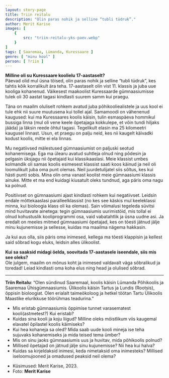 ```yaml
---
layout: story-page
title: Triin reitalu
description: "Olin paras nohik ja selline “tubli tüdruk”."
author: Merit Karise
images: [
    {
        src: "triin-reitalu-yks-paev.webp"
    }
]
tags: [ Saaremaa, Lümanda, Kuressaare ]
genre: [ "minu kool" ]
person: [ Triin ]
---
```


<!-- # {{$doc.title}} -->

**Milline oli su Kuressaare koolielu 17-aastaselt?** \
Päevad olid mul üsna töised, olin paras nohik ja selline “tubli tüdruk”, kes tahtis kõik korralikult ära teha. 17-aastaselt olin vist 11. klassis ja juba uue kooliga kohanenud. Väikesest maakoolist Kuressaarde gümnaasiumisse tulek oli 30 aastat tagasi kindlasti suurem samm kui praegu.

Täna on maailm oluliselt rohkem avatud juba põhikooliealistele ja uus kool ei tule ehk nii suure muutusena kui tollel ajal. Samamoodi on vähenenud kaugused: kui ma Kuressaares koolis käisin, tulin esmaspäeva hommikul bussiga linna (mul oli vene keele õpetajaga kokkulepe, et võin tundi hiljaks jääda) ja läksin reede õhtul tagasi. Tegelikult elasin ma 25 kilomeetri kaugusel linnast. Usun, et praegu on palju neid, kes nii kaugelt käivadki kodust koolis, mitte ei ela linnas.
 
Mu negatiivsed mälestused gümnaasiumist on paljuski seotud kohanemisega. Ega ma ülearu avatud suhtleja olnud ning põdesin ja pelgasin üksjagu nii õpetajaid kui klassikaaslasi. Meie klassist umbes kolmandik oli samas koolis esimesest klassist saati koos käinud ja neil oli loomulikult juba oma punt olemas. Neil juurdetulijatel siis sõltus, kes kui hästi punti sobis. Mina olin oma vanast koolist meie gümnaasiumi klassis ainuke. Mitte et ma end kuidagi kiusatult oleks tundnud, aga päris oma nagu ka polnud.

Positiivset on gümnaasiumi ajast kindlasti rohkem kui negatiivset. Leidsin endale mõttekaaslasi paralleelklassist (no kes see käskis mul keeleklassi minna, kui bioloogia klass oli ka olemas). Sain võimalusi tegeleda süvitsi mind huvitavate ainetega: tegin gümnaasiumis uurimistöid, mis tollal ei olnud kohustuslik kooliprogrammi osa, vaid vabatahtlik ja üsna uudne asi. Ja eredalt on meeles mitmed gümnaasiumi õpetajad, kes on tõesti jätnud jälje minu kujunemisse ja sellesse, kuidas ma maailma nägema hakkasin.

Ja kui aus olla, siis päris oma inimesed, kellega ma tõesti klappisin ja kellest said sõbrad kogu eluks, leidsin alles ülikoolist. 

**Kui sa saaksid midagi öelda, soovitada 17-aastasele iseendale, siis mis see oleks?** \
Ole julgem, maailm on mõnus koht ja inimesed valdavalt väga sõbralikud ja toredad! Leiad kindlasti oma koha elus ning head ja olulised sõbrad.

* * *

**Triin Reitalu**: “Olen sündinud Saaremaal, koolis käisin Lümanda Põhikoolis ja Saaremaa Ühisgümnaasiumis. Ülikoolis käisin Tartus ja Lundis (Rootsis), õppisin bioloogiat. Olen erialalt taimeökoloog ja hetkel töötan Tartu Ülikoolis Maastike elurikkuse töörühmas teadurina.” 

<story-author :author="author"></story-author>

<details-wrapper summary="Mis mõtted tekkisid?">

- Mis eristab gümnaasiumis õppimise tunnet varasematest kooli(astmetest?) Kui eristab?
- Kuidas sina kooli ja koju liigud? Milline oleks mõistlikum viis kaugemal elavatel õpilastel koolis käimiseks?
- Kui hea kohaneja sa oled? Mida saab uude kooli mineja ise teha sujuvaks kohanemiseks ja mida teised tema ümber?
- Mis on sinu jaoks gümnaasiumis uus ja huvitav, mida põhikoolis polnud?
- Millised õpetajad on jätnud jälje sinu kujunemisse? Nii hea kui halva?
- Kuidas sa kirjeldaksid inimesi, keda nimetaksid oma inimesteks? Millised iseloomujooned ja omadused peaksid neil olema?

</details-wrapper>

<details-wrapper summary="Allikad" class="text-sm" icon="icon-park-outline:document-folder">

- Küsimused: Merit Karise, 2023.
- Foto: **Merit Karise**

</details-wrapper>
